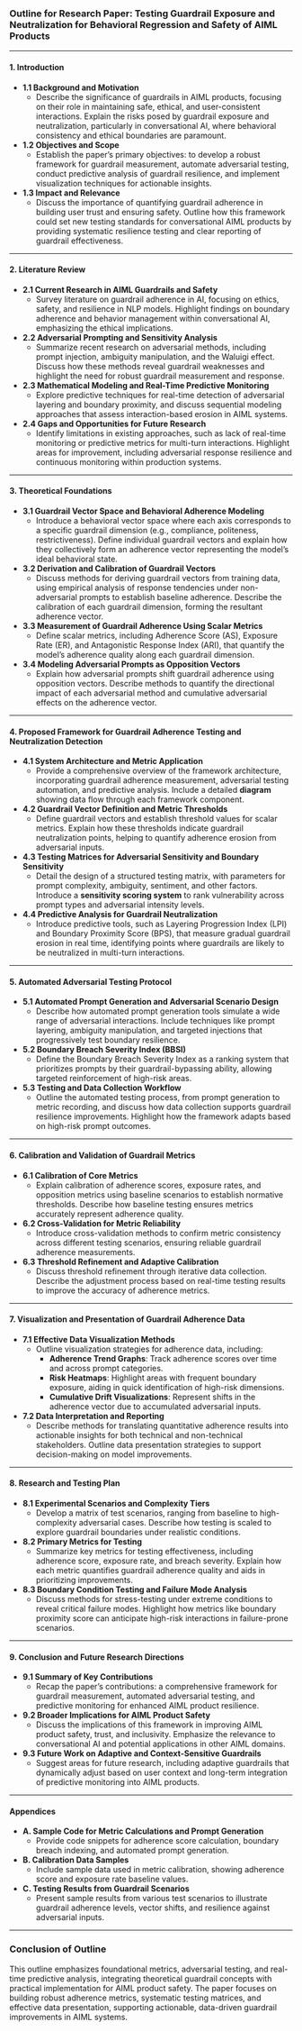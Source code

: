 ### **Outline for Research Paper: Testing Guardrail Exposure and Neutralization for Behavioral Regression and Safety of AIML Products**

---

#### **1. Introduction**
   - **1.1 Background and Motivation**
     - Describe the significance of guardrails in AIML products, focusing on their role in maintaining safe, ethical, and user-consistent interactions. Explain the risks posed by guardrail exposure and neutralization, particularly in conversational AI, where behavioral consistency and ethical boundaries are paramount.
   - **1.2 Objectives and Scope**
     - Establish the paper’s primary objectives: to develop a robust framework for guardrail measurement, automate adversarial testing, conduct predictive analysis of guardrail resilience, and implement visualization techniques for actionable insights.
   - **1.3 Impact and Relevance**
     - Discuss the importance of quantifying guardrail adherence in building user trust and ensuring safety. Outline how this framework could set new testing standards for conversational AIML products by providing systematic resilience testing and clear reporting of guardrail effectiveness.

---

#### **2. Literature Review**
   - **2.1 Current Research in AIML Guardrails and Safety**
     - Survey literature on guardrail adherence in AI, focusing on ethics, safety, and resilience in NLP models. Highlight findings on boundary adherence and behavior management within conversational AI, emphasizing the ethical implications.
   - **2.2 Adversarial Prompting and Sensitivity Analysis**
     - Summarize recent research on adversarial methods, including prompt injection, ambiguity manipulation, and the Waluigi effect. Discuss how these methods reveal guardrail weaknesses and highlight the need for robust guardrail measurement and response.
   - **2.3 Mathematical Modeling and Real-Time Predictive Monitoring**
     - Explore predictive techniques for real-time detection of adversarial layering and boundary proximity, and discuss sequential modeling approaches that assess interaction-based erosion in AIML systems.
   - **2.4 Gaps and Opportunities for Future Research**
     - Identify limitations in existing approaches, such as lack of real-time monitoring or predictive metrics for multi-turn interactions. Highlight areas for improvement, including adversarial response resilience and continuous monitoring within production systems.

---

#### **3. Theoretical Foundations**
   - **3.1 Guardrail Vector Space and Behavioral Adherence Modeling**
     - Introduce a behavioral vector space where each axis corresponds to a specific guardrail dimension (e.g., compliance, politeness, restrictiveness). Define individual guardrail vectors and explain how they collectively form an adherence vector representing the model’s ideal behavioral state.
   - **3.2 Derivation and Calibration of Guardrail Vectors**
     - Discuss methods for deriving guardrail vectors from training data, using empirical analysis of response tendencies under non-adversarial prompts to establish baseline adherence. Describe the calibration of each guardrail dimension, forming the resultant adherence vector.
   - **3.3 Measurement of Guardrail Adherence Using Scalar Metrics**
     - Define scalar metrics, including Adherence Score (AS), Exposure Rate (ER), and Antagonistic Response Index (ARI), that quantify the model’s adherence quality along each guardrail dimension.
   - **3.4 Modeling Adversarial Prompts as Opposition Vectors**
     - Explain how adversarial prompts shift guardrail adherence using opposition vectors. Describe methods to quantify the directional impact of each adversarial method and cumulative adversarial effects on the adherence vector.

---

#### **4. Proposed Framework for Guardrail Adherence Testing and Neutralization Detection**
   - **4.1 System Architecture and Metric Application**
     - Provide a comprehensive overview of the framework architecture, incorporating guardrail adherence measurement, adversarial testing automation, and predictive analysis. Include a detailed **diagram** showing data flow through each framework component.
   - **4.2 Guardrail Vector Definition and Metric Thresholds**
     - Define guardrail vectors and establish threshold values for scalar metrics. Explain how these thresholds indicate guardrail neutralization points, helping to quantify adherence erosion from adversarial inputs.
   - **4.3 Testing Matrices for Adversarial Sensitivity and Boundary Sensitivity**
     - Detail the design of a structured testing matrix, with parameters for prompt complexity, ambiguity, sentiment, and other factors. Introduce a **sensitivity scoring system** to rank vulnerability across prompt types and adversarial intensity levels.
   - **4.4 Predictive Analysis for Guardrail Neutralization**
     - Introduce predictive tools, such as Layering Progression Index (LPI) and Boundary Proximity Score (BPS), that measure gradual guardrail erosion in real time, identifying points where guardrails are likely to be neutralized in multi-turn interactions.

---

#### **5. Automated Adversarial Testing Protocol**
   - **5.1 Automated Prompt Generation and Adversarial Scenario Design**
     - Describe how automated prompt generation tools simulate a wide range of adversarial interactions. Include techniques like prompt layering, ambiguity manipulation, and targeted injections that progressively test boundary resilience.
   - **5.2 Boundary Breach Severity Index (BBSI)**
     - Define the Boundary Breach Severity Index as a ranking system that prioritizes prompts by their guardrail-bypassing ability, allowing targeted reinforcement of high-risk areas.
   - **5.3 Testing and Data Collection Workflow**
     - Outline the automated testing process, from prompt generation to metric recording, and discuss how data collection supports guardrail resilience improvements. Highlight how the framework adapts based on high-risk prompt outcomes.

---

#### **6. Calibration and Validation of Guardrail Metrics**
   - **6.1 Calibration of Core Metrics**
     - Explain calibration of adherence scores, exposure rates, and opposition metrics using baseline scenarios to establish normative thresholds. Describe how baseline testing ensures metrics accurately represent adherence quality.
   - **6.2 Cross-Validation for Metric Reliability**
     - Introduce cross-validation methods to confirm metric consistency across different testing scenarios, ensuring reliable guardrail adherence measurements.
   - **6.3 Threshold Refinement and Adaptive Calibration**
     - Discuss threshold refinement through iterative data collection. Describe the adjustment process based on real-time testing results to improve the accuracy of adherence metrics.

---

#### **7. Visualization and Presentation of Guardrail Adherence Data**
   - **7.1 Effective Data Visualization Methods**
     - Outline visualization strategies for adherence data, including:
       - **Adherence Trend Graphs**: Track adherence scores over time and across prompt categories.
       - **Risk Heatmaps**: Highlight areas with frequent boundary exposure, aiding in quick identification of high-risk dimensions.
       - **Cumulative Drift Visualizations**: Represent shifts in the adherence vector due to accumulated adversarial inputs.
   - **7.2 Data Interpretation and Reporting**
     - Describe methods for translating quantitative adherence results into actionable insights for both technical and non-technical stakeholders. Outline data presentation strategies to support decision-making on model improvements.

---

#### **8. Research and Testing Plan**
   - **8.1 Experimental Scenarios and Complexity Tiers**
     - Develop a matrix of test scenarios, ranging from baseline to high-complexity adversarial cases. Describe how testing is scaled to explore guardrail boundaries under realistic conditions.
   - **8.2 Primary Metrics for Testing**
     - Summarize key metrics for testing effectiveness, including adherence score, exposure rate, and breach severity. Explain how each metric quantifies guardrail adherence quality and aids in prioritizing improvements.
   - **8.3 Boundary Condition Testing and Failure Mode Analysis**
     - Discuss methods for stress-testing under extreme conditions to reveal critical failure modes. Highlight how metrics like boundary proximity score can anticipate high-risk interactions in failure-prone scenarios.

---

#### **9. Conclusion and Future Research Directions**
   - **9.1 Summary of Key Contributions**
     - Recap the paper’s contributions: a comprehensive framework for guardrail measurement, automated adversarial testing, and predictive monitoring for enhanced AIML product resilience.
   - **9.2 Broader Implications for AIML Product Safety**
     - Discuss the implications of this framework in improving AIML product safety, trust, and inclusivity. Emphasize the relevance to conversational AI and potential applications in other AIML domains.
   - **9.3 Future Work on Adaptive and Context-Sensitive Guardrails**
     - Suggest areas for future research, including adaptive guardrails that dynamically adjust based on user context and long-term integration of predictive monitoring into AIML products.

---

#### **Appendices**
   - **A. Sample Code for Metric Calculations and Prompt Generation**
     - Provide code snippets for adherence score calculation, boundary breach indexing, and automated prompt generation.
   - **B. Calibration Data Samples**
     - Include sample data used in metric calibration, showing adherence score and exposure rate baseline values.
   - **C. Testing Results from Guardrail Scenarios**
     - Present sample results from various test scenarios to illustrate guardrail adherence levels, vector shifts, and resilience against adversarial inputs.

---

### **Conclusion of Outline**

This outline emphasizes foundational metrics, adversarial testing, and real-time predictive analysis, integrating theoretical guardrail concepts with practical implementation for AIML product safety. The paper focuses on building robust adherence metrics, systematic testing matrices, and effective data presentation, supporting actionable, data-driven guardrail improvements in AIML systems.
